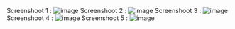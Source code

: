 Screenshoot 1 :
![image](https://github.com/user-attachments/assets/16c91b1e-1f90-4a05-ba64-5bfbcbe44760)
Screenshoot 2 :
![image](https://github.com/user-attachments/assets/5b4d4199-1121-483d-adac-58e148254145)
Screenshoot 3 :
![image](https://github.com/user-attachments/assets/4b9dbc92-3adf-400e-b013-81cc2b94f113)
Screenshoot 4 :
![image](https://github.com/user-attachments/assets/88b22575-0c9a-47ca-9f2f-c2fd5b45c615)
Screenshoot 5 :
![image](https://github.com/user-attachments/assets/5005c6aa-828e-4278-8df6-095dc7749cc0)
